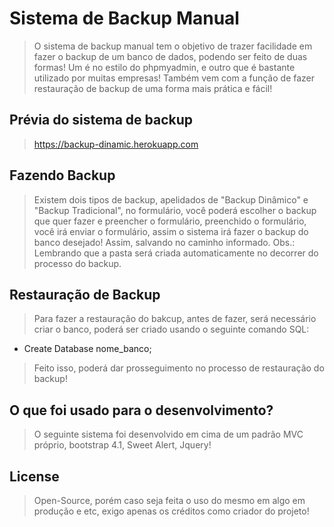 # Sistema de Backup Manual

> O sistema de backup manual tem o objetivo de trazer facilidade em fazer o backup de um banco de dados, podendo ser feito de duas formas! Um é no estilo do phpmyadmin, e outro que é bastante utilizado por muitas empresas! Também vem com a função de fazer restauração de backup de uma forma mais prática e fácil!

## Prévia do sistema de backup

> https://backup-dinamic.herokuapp.com

## Fazendo Backup

> Existem dois tipos de backup, apelidados de "Backup Dinâmico" e "Backup Tradicional", no formulário, você poderá escolher o backup que quer fazer e preencher o formulário, preenchido o formulário, você irá enviar o formulário, assim o sistema irá fazer o backup do banco desejado! Assim, salvando no caminho informado. Obs.: Lembrando que a pasta será criada automaticamente no decorrer do processo do backup.

## Restauração de Backup

> Para fazer a restauração do bakcup, antes de fazer, será necessário criar o banco, poderá ser criado usando o seguinte comando SQL:

- Create Database nome_banco;

> Feito isso, poderá dar prosseguimento no processo de restauração do backup!

## O que foi usado para o desenvolvimento?

> O seguinte sistema foi desenvolvido em cima de um padrão MVC próprio, bootstrap 4.1, Sweet Alert, Jquery!

## License

> Open-Source, porém caso seja feita o uso do mesmo em algo em produção e etc, exigo apenas os créditos como criador do projeto!
